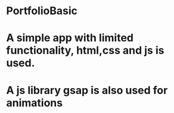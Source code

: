 # PortfolioBasic
# A simple app with limited functionality, html,css and js is used.
# A js library gsap is also used for animations